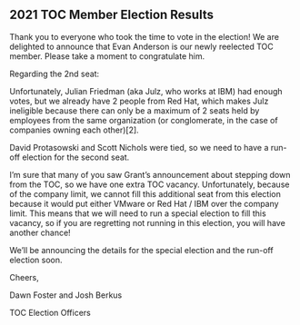 ## 2021 TOC Member Election Results

Thank you to everyone who took the time to vote in the election! We are delighted to announce that Evan Anderson is our newly reelected TOC member. Please take a moment to congratulate him.

Regarding the 2nd seat:

Unfortunately, Julian Friedman (aka Julz, who works at IBM) had enough votes, but we already have 2 people from Red Hat, which makes Julz ineligible because there can only be a maximum of 2 seats held by employees from the same organization (or conglomerate, in the case of companies owning each other)[2].

David Protasowski and Scott Nichols were tied, so we need to have a run-off election for the second seat.

I’m sure that many of you saw Grant’s announcement about stepping down from the TOC, so we have one extra TOC vacancy. Unfortunately, because of the company limit, we cannot fill this additional seat from this election because it would put either VMware or Red Hat / IBM over the company limit. This means that we will need to run a special election to fill this vacancy, so if you are regretting not running in this election, you will have another chance! 

We’ll be announcing the details for the special election and the run-off election soon.

Cheers,

Dawn Foster and Josh Berkus

TOC Election Officers
